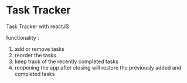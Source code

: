 # Task Tracker
Task Tracker with reactJS 

functionality : 
1. add or remove tasks
2. reorder the tasks
3. keep track of the recently completed tasks
4. reopening the app after closing will restore the previously added and completed tasks
